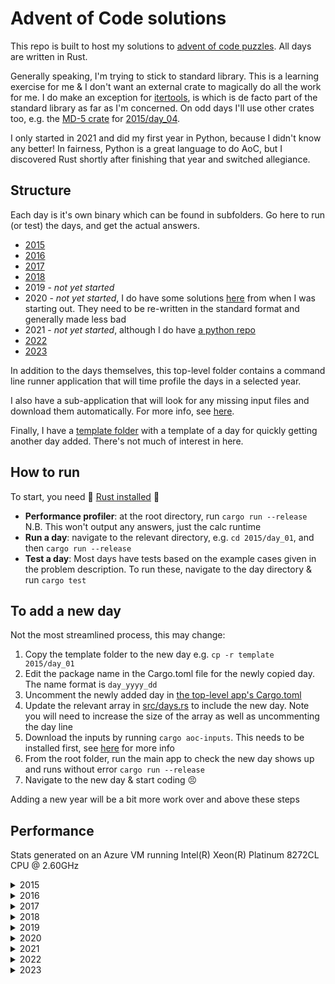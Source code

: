 # Advent of Code solutions

This repo is built to host my solutions to [advent of code puzzles](https://adventofcode.com/).
All days are written in Rust.

Generally speaking, I'm trying to stick to standard library.
This is a learning exercise for me & I don't want an external crate to magically do all the work for me.
I do make an exception for [itertools](https://docs.rs/itertools/latest/itertools/), is which is de facto part of the standard library as far as I'm concerned.
On odd days I'll use other crates too, e.g. the [MD-5 crate](https://docs.rs/md-5/latest/md5/) for [2015/day_04](2015/day_04/src/main.rs).

I only started in 2021 and did my first year in Python, because I didn't know any better!
In fairness, Python is a great language to do AoC, but I discovered Rust shortly after finishing that year and switched allegiance.

## Structure

Each day is it's own binary which can be found in subfolders.
Go here to run (or test) the days, and get the actual answers.

* [2015](2015)
* [2016](2016)
* [2017](2017)
* [2018](2018)
* 2019 - _not yet started_
* 2020 - _not yet started_, I do have some solutions [here](wip/year_2020) from when I was starting out.
They need to be re-written in the standard format and generally made less bad
* 2021 - _not yet started_, although I do have [a python repo](https://github.com/jmacadie/AdventOfCode)
* [2022](2022)
* [2023](2023)

In addition to the days themselves, this top-level folder contains a command line runner application that
will time profile the days in a selected year.

I also have a sub-application that will look for any missing input files and download them automatically.
For more info, see [here](inputs).

Finally, I have a [template folder](template) with a template of a day for quickly getting another day added.
There's not much of interest in here.

## How to run

To start, you need :crab: [Rust installed](https://www.rust-lang.org/tools/install) :crab:

* **Performance profiler**: at the root directory, run `cargo run --release`
N.B. This won't output any answers, just the calc runtime
* **Run a day**: navigate to the relevant directory, e.g. `cd 2015/day_01`, and then `cargo run --release`
* **Test a day**: Most days have tests based on the example cases given in the problem description.
To run these, navigate to the day directory & run `cargo test`

## To add a new day

Not the most streamlined process, this may change:

1. Copy the template folder to the new day e.g. `cp -r template 2015/day_01`
2. Edit the package name in the Cargo.toml file for the newly copied day. The name format is `day_yyyy_dd`
3. Uncomment the newly added day in [the top-level app's Cargo.toml](Cargo.toml)
4. Update the relevant array in [src/days.rs](src/days.rs) to include the new day.
Note you will need to increase the size of the array as well as uncommenting the day line
5. Download the inputs by running `cargo aoc-inputs`. This needs to be installed first, see [here](inputs) for more info
6. From the root folder, run the main app to check the new day shows up and runs without error `cargo run --release`
7. Navigate to the new day & start coding :persevere:

Adding a new year will be a bit more work over and above these steps

## Performance

Stats generated on an Azure VM running Intel(R) Xeon(R) Platinum 8272CL CPU @ 2.60GHz

<details>
  <summary>2015</summary>

  **All Days: 555.24ms**

  | Day | Runtime | Percentage of year |
  |---|---|---|
  |  [Day 1: Not Quite Lisp](2015/day_01/src/main.rs)                         |  14.80 μs |  0% |
  |  [Day 2: I Was Told There Would Be No Math](2015/day_02/src/main.rs)      | 154.80 μs |  0% |
  |  [Day 3: Perfect Spherical Houses in a Vacuum](2015/day_03/src/main.rs)   | 674.90 μs |  0% |
  |  [Day 4: The Ideal Stocking Stuffer](2015/day_04/src/main.rs)             | 282.74 ms | 50% |
  |  [Day 5: Dosen't He Have Intern-Elves For This?](2015/day_05/src/main.rs) | 331.40 μs |  0% |
  |  [Day 6: Probably a Fire Hazard](2015/day_06/src/main.rs)                 |  25.19 ms |  4% |
  |  [Day 7: Some Assembly Required](2015/day_07/src/main.rs)                 |  16.48 ms |  2% |
  |  [Day 8: Matchsticks](2015/day_08/src/main.rs)                            |  40.60 μs |  0% |
  |  [Day 9: All in a Single Night](2015/day_09/src/main.rs)                  |  20.01 ms |  3% |
  | [Day 10: Elves Look, Elves Say](2015/day_10/src/main.rs)                  |  62.95 ms | 11% |
  | [Day 11: Corporate Policy](2015/day_11/src/main.rs)                       |  52.00 ms |  9% |
  | [Day 12: JSAbacusFramework.io](2015/day_12/src/main.rs)                   | 177.30 μs |  0% |
  | [Day 13: Knights of the Dinner Table](2015/day_13/src/main.rs)            |   3.16 ms |  0% |
  | [Day 14: Reindeer Olympics](2015/day_14/src/main.rs)                      | 249.40 μs |  0% |
  | [Day 15: Science for Hungry People](2015/day_15/src/main.rs)              | 165.70 μs |  0% |
  | [Day 16: Aunt Sue](2015/day_16/src/main.rs)                               | 209.30 μs |  0% |
  | [Day 17: No Such Thing as Too Much](2015/day_17/src/main.rs)              |   7.24 ms |  1% |
  | [Day 18: Like a GIF For Your Yard](2015/day_18/src/main.rs)               |  47.98 ms |  8% |
  | [Day 19: Medicine for Rudolph](2015/day_19/src/main.rs)                   |  51.70 μs |  0% |
  | [Day 20: Infinite Elves and Infinite Houses](2015/day_20/src/main.rs)     | 451.30 μs |  0% |
  | [Day 21: RPG Simulator 20XX](2015/day_21/src/main.rs)                     | 478.30 μs |  0% |
  | [Day 22: Wizard Simulator 20XX](2015/day_22/src/main.rs)                  |  26.53 ms |  4% |
  | [Day 23: Opening the Turing Lock](2015/day_23/src/main.rs)                |  14.30 μs |  0% |
  | [Day 24: It Hangs in the Balance](2015/day_24/src/main.rs)                |   7.95 ms |  1% |
  | [Day 25: Let It Snow](2015/day_25/src/main.rs)                            |   1.50 μs |  0% |

</details>

<details>
  <summary>2016</summary>

  **All Days: 15.15 s**

  | Day | Runtime | Percentage of year |
  |---|---|---|
  |  [Day 1: No Time for a Taxicab](2016/day_01/src/main.rs)                  |   60.50 μs |   0% |
  |  [Day 2: Bathroom Security](2016/day_02/src/main.rs)                      |   45.00 μs |   0% |
  |  [Day 3: Squares With Three Sides](2016/day_03/src/main.rs)               |  346.30 μs |   0% |
  |  [Day 4: Security Through Obscurity](2016/day_04/src/main.rs)             |    1.95 ms |   0% |
  |  [Day 5: How About a Nice Game of Chess?](2016/day_05/src/main.rs)        |    5.52 s  |  36% |
  |  [Day 6: Signals and Noise](2016/day_06/src/main.rs)                      |  211.10 μs |   0% |
  |  [Day 7: Internet Protocol Version 7](2016/day_07/src/main.rs)            |    2.09 ms |   0% |
  |  [Day 8: Two-Factor Authentication](2016/day_08/src/main.rs)              |   44.90 μs |   0% |
  |  [Day 9: Explosives in Cyberspace](2016/day_09/src/main.rs)               |   31.90 μs |   0% |
  | [Day 10: Balance Bots](2016/day_10/src/main.rs)                           |   87.10 μs |   0% |
  | [Day 11: Radioisotope Thermoelectric Generators](2016/day_11/src/main.rs) |   46.63 ms |   0% |
  | [Day 12: Leonardo's Monorail](2016/day_12/src/main.rs)                    |    3.40 μs |   0% |
  | [Day 13: A Maze of Twisty Little Cubicles](2016/day_13/src/main.rs)       |   57.10 μs |   0% |
  | [Day 14: One-Time Pad](2016/day_14/src/main.rs)                           |    9.51 s  |  63% |
  | [Day 15: Timing is Everything](2016/day_15/src/main.rs)                   |    8.60 μs |   0% |
  | [Day 16: Dragon Checksum](2016/day_16/src/main.rs)                        |    2.60 μs |   0% |
  | [Day 17: Two Steps Forward](2016/day_17/src/main.rs)                      |   27.39 ms |   0% |
  | [Day 18: Like a Rogue](2016/day_18/src/main.rs)                           |    1.19 ms |   0% |
  | [Day 19: An Elephant Named Joseph](2016/day_19/src/main.rs)               |    1.50 μs |   0% |
  | [Day 20: Firewall Rules](2016/day_20/src/main.rs)                         |  128.00 μs |   0% |
  | [Day 21: Scrambled Letters and Hash](2016/day_21/src/main.rs)             |   41.40 μs |   0% |
  | [Day 22: Grid Computing](2016/day_22/src/main.rs)                         |    1.22 ms |   0% |
  | [Day 23: Safe Cracking](2016/day_23/src/main.rs)                          |    2.30 μs |   0% |
  | [Day 24: Air Duct Spelunking](2016/day_24/src/main.rs)                    |  699.40 μs |   0% |
  | [Day 25: Clock Signal](2016/day_25/src/main.rs)                           |  305.41 μs |   0% |

</details>

<details>
  <summary>2017</summary>

  **All Days: 978.00 ms**

  | Day | Runtime | Percentage of year |
  |---|---|---|
  |  [Day 1: Inverse Captcha](2017/day_01/src/main.rs)                         |    3.20 μs |   0% |
  |  [Day 2: Corruption Checksum](2017/day_02/src/main.rs)                     |   22.50 μs |   0% |
  |  [Day 3: Spiral Memory](2017/day_03/src/main.rs)                           |    3.10 μs |   0% |
  |  [Day 4: High-Entropy Passphrases](2017/day_04/src/main.rs)                |  303.60 μs |   0% |
  |  [Day 5: A Maze of Twisty Trampolines, All Alike](2017/day_05/src/main.rs) |  101.56 ms |  10% |
  |  [Day 6: Memory Reallocation](2017/day_06/src/main.rs)                     |    4.62 ms |   0% |
  |  [Day 7: Recursive Circus](2017/day_07/src/main.rs)                        |  489.70 μs |   0% |
  |  [Day 8: I Heard You Like Registers](2017/day_08/src/main.rs)              |  393.80 μs |   0% |
  |  [Day 9: Stream Processing](2017/day_09/src/main.rs)                       |  185.80 μs |   0% |
  | [Day 10: Knot Hash](2017/day_10/src/main.rs)                               |  170.10 μs |   0% |
  | [Day 11: Hex Ed](2017/day_11/src/main.rs)                                  |  450.50 μs |   0% |
  | [Day 12: Digital Plumber](2017/day_12/src/main.rs)                         |  535.80 μs |   0% |
  | [Day 13: Packet Scanners](2017/day_13/src/main.rs)                         |   29.10 μs |   0% |
  | [Day 14: Disk Defragmentation](2017/day_14/src/main.rs)                    |    9.86 ms |   0% |
  | [Day 15: Dueling Generators](2017/day_15/src/main.rs)                      |  475.21 ms |  48% |
  | [Day 16: Permutation Promenade](2017/day_16/src/main.rs)                   |   18.07 ms |   1% |
  | [Day 17: Spinkock](2017/day_17/src/main.rs)                                |    3.93 ms |   0% |
  | [Day 18: Duet](2017/day_18/src/main.rs)                                    |    3.61 ms |   0% |
  | [Day 19: A Series of Tubes](2017/day_19/src/main.rs)                       |  146.80 μs |   0% |
  | [Day 20: Particle Swarm](2017/day_20/src/main.rs)                          |   27.98 ms |   2% |
  | [Day 21: Fractal Art](2017/day_21/src/main.rs)                             |   55.80 μs |   0% |
  | [Day 22: Sporifica Virus](2017/day_22/src/main.rs)                         |  151.92 ms |  15% |
  | [Day 23: Coprocessor Conflagration](2017/day_23/src/main.rs)               |  375.90 μs |   0% |
  | [Day 24: Electromagnetic Moat](2017/day_24/src/main.rs)                    |  130.98 ms |  13% |
  | [Day 25: The Halting Problem](2017/day_25/src/main.rs)                     |   46.84 ms |   4% |

</details>

<details>
  <summary>2018</summary>

  **All Days:   7.40 ms** _part completed_

  | Day | Runtime | Percentage of year |
  |---|---|---|
  |  [Day 1: Chronal Calibration](2018/day_01/src/main.rs)         |    2.89 ms |  43% |
  |  [Day 2: Inventory Management System](2018/day_02/src/main.rs) |  195.90 μs |   2% |
  |  [Day 3: No Matter How You Slice It](2018/day_03/src/main.rs)  |    2.18 ms |  30% |
  |  [Day 4: Repose Record](2018/day_04/src/main.rs)               |  653.70 μs |   8% |
  |  [Day 5: Alchemical Reduction](2018/day_05/src/main.rs)        |    1.04 ms |  14% |

</details>

<details>
  <summary>2019</summary>

  _No solutions yet written_

</details>

<details>
  <summary>2020</summary>

  _No solutions yet written_

</details>

<details>
  <summary>2021</summary>

  _No solutions yet written_

</details>

<details>
  <summary>2022</summary>

  **All Days: 2.86s**

  | Day | Runtime | Percentage of year |
  |---|---|---|
  |  [Day 1: Calorie Counting](2022/day_01/src/main.rs)         |   98.30 μs |   0% |
  |  [Day 2: Rock Paper Scissors](2022/day_02/src/main.rs)      |  152.80 μs |   0% |
  |  [Day 3: Rucksack Reorganization](2022/day_03/src/main.rs)  |  135.00 μs |   0% |
  |  [Day 4: Camp Cleanup](2022/day_04/src/main.rs)             |  209.70 μs |   0% |
  |  [Day 5: Supply Stacks](2022/day_05/src/main.rs)            |  139.40 μs |   0% |
  |  [Day 6: Tuning Trouble](2022/day_06/src/main.rs)           |   13.70 μs |   0% |
  |  [Day 7: No Space Left On Device](2022/day_07/src/main.rs)  |   55.10 μs |   0% |
  |  [Day 8: Treetop Tree House](2022/day_08/src/main.rs)       |  109.30 μs |   0% |
  |  [Day 9: Rope Bridge](2022/day_09/src/main.rs)              |  654.40 μs |   0% |
  | [Day 10: Cathode-Ray Tube](2022/day_10/src/main.rs)         |   27.30 μs |   0% |
  | [Day 11: Monkey in the Middle](2022/day_11/src/main.rs)     |   11.20 ms |   0% |
  | [Day 12: Hill Climbing Algorithm](2022/day_12/src/main.rs)  |  545.70 μs |   0% |
  | [Day 13: Distress Signal](2022/day_13/src/main.rs)          |  235.70 μs |   0% |
  | [Day 14: Regolith Reservoir](2022/day_14/src/main.rs)       |   15.86 ms |   0% |
  | [Day 15: Beacon Exclusion Zone](2022/day_15/src/main.rs)    |   39.50 μs |   0% |
  | [Day 16: Proboscidea Volcanium](2022/day_16/src/main.rs)    |    1.01 s  |  35% |
  | [Day 17: Pyroclastic Flow](2022/day_17/src/main.rs)         |  397.60 μs |   0% |
  | [Day 18: Boiling Boulders](2022/day_18/src/main.rs)         |  183.06 ms |   6% |
  | [Day 19: Not Enough Minerals](2022/day_19/src/main.rs)      |  170.59 ms |   5% |
  | [Day 20: Grove Positioning System](2022/day_20/src/main.rs) |  178.75 ms |   6% |
  | [Day 21: Monkey Math](2022/day_21/src/main.rs)              |    3.60 ms |   0% |
  | [Day 22: Monkey Map](2022/day_22/src/main.rs)               |    3.10 ms |   0% |
  | [Day 23: Unstable Diffusion](2022/day_23/src/main.rs)       |  242.24 ms |   8% |
  | [Day 24: Blizzard Basin](2022/day_24/src/main.rs)           |    1.03 s  |  36% |
  | [Day 25: Full of Hot Air](2022/day_25/src/main.rs)          |   15.30 μs |   0% |

</details>

<details>
  <summary>2023</summary>

  **All Days: 2.53 ms** _part completed_s

  | Day | Runtime | Percentage of year |
  |---|---|---|
  |  [Day 1: Trebuchet?!](2023/day_01/src/main.rs)                     |  193.2 μs |   7% |
  |  [Day 2: Cube Conundrum](2023/day_02/src/main.rs)                  |  182.2 μs |   7% |
  |  [Day 3: Cube Conundrum](2023/day_03/src/main.rs)                  |  122.7 μs |   4% |
  |  [Day 4: Scratchcards](2023/day_04/src/main.rs)                    |  184.9 μs |   6% |
  |  [Day 5: If You Give A Seed A Fertilizer](2023/day_05/src/main.rs) |  342.2 μs |  13% |
  |  [Day 6: Wait For It](2023/day_06/src/main.rs)                     |    4.0 μs |   0% |
  |  [Day 7: Camel Cards](2023/day_07/src/main.rs)                     |  565.6 μs |  22% |
  |  [Day 8: Haunted Wasteland](2023/day_08/src/main.rs)               |  585.6 μs |  23% |
  |  [Day 9: Mirage Maintenance](2023/day_09/src/main.rs)              |  374.6 μs |  14% |

</details>
